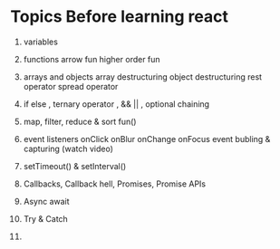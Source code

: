 
# Topics Before learning react

01. variables
02. functions
    arrow fun
    higher order fun
03. arrays and objects
    array destructuring
    object destructuring
    rest operator
    spread operator
04. if else , ternary operator , && || , optional chaining
05. map, filter, reduce & sort fun()
06. event listeners
    onClick
    onBlur
    onChange
    onFocus
    event bubling & capturing (watch video)
    
07. setTimeout() & setInterval()
08. Callbacks, Callback hell, Promises, Promise APIs
09. Async await
10. Try & Catch
11. 

